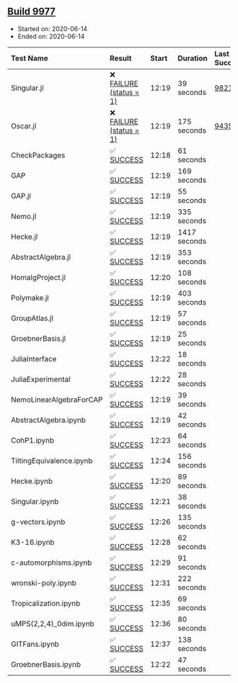 ## [Build 9977](https://oscarci.mathematik.uni-kl.de/job/oscar/9977/)

* Started on: 2020-06-14
* Ended on: 2020-06-14

| Test Name    | Result | Start | Duration | Last Success | First Failure |
|:-------------|:-------|:------|:---------|:-------------|:--------------|
| Singular.jl | ❌ [FAILURE (status = 1)](https://oscarci.mathematik.uni-kl.de/job/oscar/9977/artifact/logs/build-9977/Singular.jl.log) | 12:19 | 39 seconds | [9821](https://oscarci.mathematik.uni-kl.de/job/oscar/9821/) | [9822](https://oscarci.mathematik.uni-kl.de/job/oscar/9822/) |
| Oscar.jl | ❌ [FAILURE (status = 1)](https://oscarci.mathematik.uni-kl.de/job/oscar/9977/artifact/logs/build-9977/Oscar.jl.log) | 12:19 | 175 seconds | [9435](https://oscarci.mathematik.uni-kl.de/job/oscar/9435/) | [9436](https://oscarci.mathematik.uni-kl.de/job/oscar/9436/) |
| CheckPackages | ✅ [SUCCESS](https://oscarci.mathematik.uni-kl.de/job/oscar/9977/artifact/logs/build-9977/CheckPackages.log) | 12:18 | 61 seconds |  |  |
| GAP | ✅ [SUCCESS](https://oscarci.mathematik.uni-kl.de/job/oscar/9977/artifact/logs/build-9977/GAP.log) | 12:19 | 169 seconds |  |  |
| GAP.jl | ✅ [SUCCESS](https://oscarci.mathematik.uni-kl.de/job/oscar/9977/artifact/logs/build-9977/GAP.jl.log) | 12:19 | 55 seconds |  |  |
| Nemo.jl | ✅ [SUCCESS](https://oscarci.mathematik.uni-kl.de/job/oscar/9977/artifact/logs/build-9977/Nemo.jl.log) | 12:19 | 335 seconds |  |  |
| Hecke.jl | ✅ [SUCCESS](https://oscarci.mathematik.uni-kl.de/job/oscar/9977/artifact/logs/build-9977/Hecke.jl.log) | 12:19 | 1417 seconds |  |  |
| AbstractAlgebra.jl | ✅ [SUCCESS](https://oscarci.mathematik.uni-kl.de/job/oscar/9977/artifact/logs/build-9977/AbstractAlgebra.jl.log) | 12:19 | 353 seconds |  |  |
| HomalgProject.jl | ✅ [SUCCESS](https://oscarci.mathematik.uni-kl.de/job/oscar/9977/artifact/logs/build-9977/HomalgProject.jl.log) | 12:20 | 108 seconds |  |  |
| Polymake.jl | ✅ [SUCCESS](https://oscarci.mathematik.uni-kl.de/job/oscar/9977/artifact/logs/build-9977/Polymake.jl.log) | 12:19 | 403 seconds |  |  |
| GroupAtlas.jl | ✅ [SUCCESS](https://oscarci.mathematik.uni-kl.de/job/oscar/9977/artifact/logs/build-9977/GroupAtlas.jl.log) | 12:19 | 57 seconds |  |  |
| GroebnerBasis.jl | ✅ [SUCCESS](https://oscarci.mathematik.uni-kl.de/job/oscar/9977/artifact/logs/build-9977/GroebnerBasis.jl.log) | 12:19 | 25 seconds |  |  |
| JuliaInterface | ✅ [SUCCESS](https://oscarci.mathematik.uni-kl.de/job/oscar/9977/artifact/logs/build-9977/JuliaInterface.log) | 12:22 | 18 seconds |  |  |
| JuliaExperimental | ✅ [SUCCESS](https://oscarci.mathematik.uni-kl.de/job/oscar/9977/artifact/logs/build-9977/JuliaExperimental.log) | 12:22 | 28 seconds |  |  |
| NemoLinearAlgebraForCAP | ✅ [SUCCESS](https://oscarci.mathematik.uni-kl.de/job/oscar/9977/artifact/logs/build-9977/NemoLinearAlgebraForCAP.log) | 12:19 | 39 seconds |  |  |
| AbstractAlgebra.ipynb | ✅ [SUCCESS](https://oscarci.mathematik.uni-kl.de/job/oscar/9977/artifact/logs/build-9977/AbstractAlgebra.ipynb.log) | 12:19 | 42 seconds |  |  |
| CohP1.ipynb | ✅ [SUCCESS](https://oscarci.mathematik.uni-kl.de/job/oscar/9977/artifact/logs/build-9977/CohP1.ipynb.log) | 12:23 | 64 seconds |  |  |
| TiltingEquivalence.ipynb | ✅ [SUCCESS](https://oscarci.mathematik.uni-kl.de/job/oscar/9977/artifact/logs/build-9977/TiltingEquivalence.ipynb.log) | 12:24 | 156 seconds |  |  |
| Hecke.ipynb | ✅ [SUCCESS](https://oscarci.mathematik.uni-kl.de/job/oscar/9977/artifact/logs/build-9977/Hecke.ipynb.log) | 12:20 | 89 seconds |  |  |
| Singular.ipynb | ✅ [SUCCESS](https://oscarci.mathematik.uni-kl.de/job/oscar/9977/artifact/logs/build-9977/Singular.ipynb.log) | 12:21 | 38 seconds |  |  |
| g-vectors.ipynb | ✅ [SUCCESS](https://oscarci.mathematik.uni-kl.de/job/oscar/9977/artifact/logs/build-9977/g-vectors.ipynb.log) | 12:26 | 135 seconds |  |  |
| K3-16.ipynb | ✅ [SUCCESS](https://oscarci.mathematik.uni-kl.de/job/oscar/9977/artifact/logs/build-9977/K3-16.ipynb.log) | 12:28 | 62 seconds |  |  |
| c-automorphisms.ipynb | ✅ [SUCCESS](https://oscarci.mathematik.uni-kl.de/job/oscar/9977/artifact/logs/build-9977/c-automorphisms.ipynb.log) | 12:29 | 91 seconds |  |  |
| wronski-poly.ipynb | ✅ [SUCCESS](https://oscarci.mathematik.uni-kl.de/job/oscar/9977/artifact/logs/build-9977/wronski-poly.ipynb.log) | 12:31 | 222 seconds |  |  |
| Tropicalization.ipynb | ✅ [SUCCESS](https://oscarci.mathematik.uni-kl.de/job/oscar/9977/artifact/logs/build-9977/Tropicalization.ipynb.log) | 12:35 | 69 seconds |  |  |
| uMPS(2,2,4)_0dim.ipynb | ✅ [SUCCESS](https://oscarci.mathematik.uni-kl.de/job/oscar/9977/artifact/logs/build-9977/uMPS-2-2-4-_0dim.ipynb.log) | 12:36 | 80 seconds |  |  |
| GITFans.ipynb | ✅ [SUCCESS](https://oscarci.mathematik.uni-kl.de/job/oscar/9977/artifact/logs/build-9977/GITFans.ipynb.log) | 12:37 | 138 seconds |  |  |
| GroebnerBasis.ipynb | ✅ [SUCCESS](https://oscarci.mathematik.uni-kl.de/job/oscar/9977/artifact/logs/build-9977/GroebnerBasis.ipynb.log) | 12:22 | 47 seconds |  |  |
